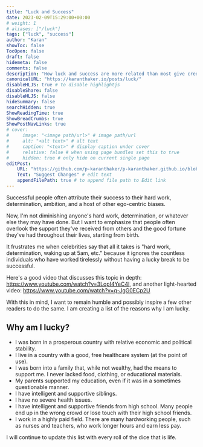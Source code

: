 ```yaml
---
title: "Luck and Success"
date: 2023-02-09T15:29:00+00:00
# weight: 1
# aliases: ["/luck"]
tags: ["luck", "success"]
author: "Karan"
showToc: false
TocOpen: false
draft: false
hidemeta: false
comments: false
description: "How luck and success are more related than most give credit for"
canonicalURL: "https://karanthaker.io/posts/luck/"
disableHLJS: true # to disable highlightjs
disableShare: false
disableHLJS: false
hideSummary: false
searchHidden: true
ShowReadingTime: true
ShowBreadCrumbs: true
ShowPostNavLinks: true
# cover:
#     image: "<image path/url>" # image path/url
#     alt: "<alt text>" # alt text
#     caption: "<text>" # display caption under cover
#     relative: false # when using page bundles set this to true
#     hidden: true # only hide on current single page
editPost:
    URL: "https://github.com/p-karanthaker/p-karanthaker.github.io/blob/master/content"
    Text: "Suggest Changes" # edit text
    appendFilePath: true # to append file path to Edit link
---
```

Successful people often attribute their success to their hard work, determination, ambition, and a host of other ego-centric biases.

Now, I'm not diminishing anyone's hard work, determination, or whatever else they may have done. But I want to emphasize that people often overlook the support they've received from others and the good fortune they've had throughout their lives, starting from birth.

It frustrates me when celebrities say that all it takes is "hard work, determination, waking up at 5am, etc." because it ignores the countless individuals who have worked tirelessly without having a lucky break to be successful.

Here's a good video that discusses this topic in depth:
https://www.youtube.com/watch?v=3LopI4YeC4I,
and another light-hearted video: https://www.youtube.com/watch?v=q-JgG0ECp2U

With this in mind, I want to remain humble and possibly inspire a few other readers to do the same. I am creating a list of the reasons why I am lucky.

Why am I lucky?
---
* I was born in a prosperous country with relative economic and political stability.
* I live in a country with a good, free healthcare system (at the point of use).
* I was born into a family that, while not wealthy, had the means to support me. I never lacked food, clothing, or educational materials.
* My parents supported my education, even if it was in a sometimes questionable manner.
* I have intelligent and supportive siblings.
* I have no severe health issues.
* I have intelligent and supportive friends from high school. Many people end up in the wrong crowd or lose touch with their high school friends.
* I work in a highly paid field. There are many hardworking people, such as nurses and teachers, who work longer hours and earn less pay.


I will continue to update this list with every roll of the dice that is life.

